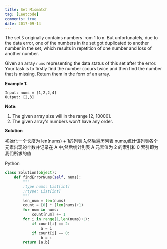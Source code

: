 ```yaml
---
title: Set Mismatch
tag: [Leetcode]
comments: true
date: 2017-09-14
---
```




The set <code>S</code> originally contains numbers from 1 to <code>n</code>. But unfortunately, due to the data error, one of the numbers in the set got duplicated to another number in the set, which results in repetition of one number and loss of another number.

Given an array <code>nums</code> representing the data status of this set after the error. Your task is to firstly find the number occurs twice and then find the number that is missing. Return them in the form of an array.

**Example 1:**

```shell
Input: nums = [1,2,2,4]
Output: [2,3]
```

**Note:**
1. The given array size will in the range [2, 10000].
2. The given array's numbers won't have any order.

**Solution**

初始化一个长度为 len(nums) + 1的列表 A,然后遍历列表 nums,统计该列表各个元素出现的个数并记录在 A 中,然后统计列表 A 元素值为 2 的索引和 0 索引即为我们所求的值

Python

```python
class Solution(object):
    def findErrorNums(self, nums):
        """
        :type nums: List[int]
        :rtype: List[int]
        """
        len_num = len(nums)
        count = [0] * (len(nums)+1)
        for num in nums:
            count[num] += 1
        for i in range(1,len(nums)+1):
            if count[i] == 2:
                a = i
            if count[i] == 0:
                b = i
        return [a,b]
```